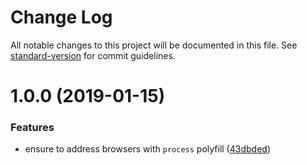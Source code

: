 # Change Log

All notable changes to this project will be documented in this file. See [standard-version](https://github.com/conventional-changelog/standard-version) for commit guidelines.

<a name="1.0.0"></a>

# 1.0.0 (2019-01-15)

### Features

- ensure to address browsers with `process` polyfill ([43dbded](https://github.com/medikoo/essentials/commit/43dbded))
